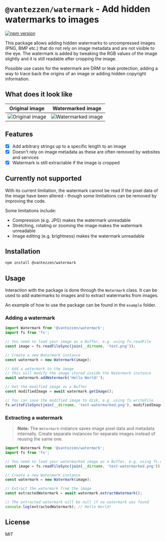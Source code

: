 # `@vantezzen/watermark` - Add hidden watermarks to images

[![npm version](https://badge.fury.io/js/%40vantezzen%2Fwatermark.svg)](https://badge.fury.io/js/%40vantezzen%2Fwatermark)

This package allows adding hidden watermarks to uncompressed images (PNG, BMP etc.) that do not rely on image metadata and are not visible to the eye. The watermark is added by tweaking the RGB values of the image slightly and it is still readable after cropping the image.

Possible use cases for the watermark are DRM or leak protection, adding a way to trace back the origins of an image or adding hidden copyright information.

## What does it look like

| Original image                                                                                   | Watermarked image                                                                                               |
| ------------------------------------------------------------------------------------------------ | --------------------------------------------------------------------------------------------------------------- |
| ![Original image](https://raw.githubusercontent.com/vantezzen/watermark/master/example/test.png) | ![Watermarked image](https://raw.githubusercontent.com/vantezzen/watermark/master/example/test-watermarked.png) |

## Features

- [x] Add arbitrary strings up to a specific length to an image
- [x] Doesn't rely on image metadata as these are often removed by websites and services
- [x] Watermark is still extractable if the image is cropped

## Currently not supported

With its current limitation, the watermark cannot be read if the pixel data of the image have been altered - though some limitations can be removed by improving the code.

Some limitations include:

- Compression (e.g. JPG) makes the watermark unreadable
- Stretching, rotating or zooming the image makes the watermark unreadable
- Image editing (e.g. brightness) makes the watermark unreadable

## Installation

```bash
npm install @vantezzen/watermark
```

## Usage

Interaction with the package is done through the `Watermark` class. It can be used to add watermarks to images and to extract watermarks from images.

An example of how to use the package can be found in the `example` folder.

### Adding a watermark

```typescript
import Watermark from '@vantezzen/watermark';
import fs from 'fs';

// You need to load your image as a Buffer, e.g. using fs.readFile
const image = fs.readFileSync(join(__dirname, 'test.png'));

// Create a new Watermark instance
const watermark = new Watermark(image);

// Add a watermark to the image
// This will modify the image stored inside the Watermark instance
await watermark.addWatermark('Hello World!');

// Get the modified image as a Buffer
const modifiedImage = await watermark.getImage();

// You can save the modified image to disk, e.g. using fs.writeFile
fs.writeFileSync(join(__dirname, 'test-watermarked.png'), modifiedImage);
```

### Extracting a watermark

> **Note:** The `Watermark` instance saves image pixel data and metadata internally. Create separate instances for separate images instead of reusing the same one.

```typescript
import Watermark from '@vantezzen/watermark';
import fs from 'fs';

// You need to load your watermarked image as a Buffer, e.g. using fs.readFile
const image = fs.readFileSync(join(__dirname, 'test-watermarked.png'));

// Create a new Watermark instance
const watermark = new Watermark(image);

// Extract the watermark from the image
const extractedWatermark = await watermark.extractWatermark();

// The extracted watermark will be null if no watermark was found
console.log(extractedWatermark); // Hello World!
```

## License

MIT
